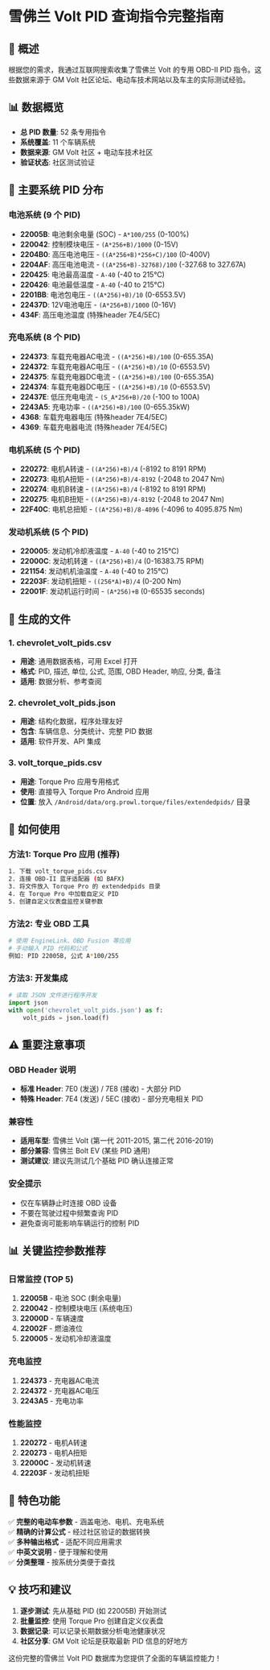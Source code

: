 # 雪佛兰 Volt PID 查询指令完整指南

## 🚗 概述

根据您的需求，我通过互联网搜索收集了雪佛兰 Volt 的专用 OBD-II PID 指令。这些数据来源于 GM Volt 社区论坛、电动车技术网站以及车主的实际测试经验。

## 📊 数据概览

- **总 PID 数量**: 52 条专用指令
- **系统覆盖**: 11 个车辆系统
- **数据来源**: GM Volt 社区 + 电动车技术社区
- **验证状态**: 社区测试验证

## 🔋 主要系统 PID 分布

### 电池系统 (9 个 PID)
- **22005B**: 电池剩余电量 (SOC) - `A*100/255` (0-100%)
- **220042**: 控制模块电压 - `(A*256+B)/1000` (0-15V)
- **2204B0**: 高压电池电压 - `((A*256+B)*256+C)/100` (0-400V)
- **2204AF**: 高压电池电流 - `((A*256+B)-32768)/100` (-327.68 to 327.67A)
- **220425**: 电池最高温度 - `A-40` (-40 to 215°C)
- **220426**: 电池最低温度 - `A-40` (-40 to 215°C)
- **2201BB**: 电池包电压 - `((A*256)+B)/10` (0-6553.5V)
- **22437D**: 12V电池电压 - `(A*256+B)/1000` (0-16V)
- **434F**: 高压电池温度 (特殊header 7E4/5EC)

### 充电系统 (8 个 PID)
- **224373**: 车载充电器AC电流 - `((A*256)+B)/100` (0-655.35A)
- **224372**: 车载充电器AC电压 - `((A*256)+B)/10` (0-6553.5V)
- **224375**: 车载充电器DC电流 - `((A*256)+B)/100` (0-655.35A)
- **224374**: 车载充电器DC电压 - `((A*256)+B)/10` (0-6553.5V)
- **22437E**: 低压充电电流 - `(S_A*256+B)/20` (-100 to 100A)
- **2243A5**: 充电功率 - `((A*256)+B)/100` (0-655.35kW)
- **4368**: 车载充电器电压 (特殊header 7E4/5EC)
- **4369**: 车载充电器电流 (特殊header 7E4/5EC)

### 电机系统 (5 个 PID)
- **220272**: 电机A转速 - `((A*256)+B)/4` (-8192 to 8191 RPM)
- **220273**: 电机A扭矩 - `((A*256)+B)/4-8192` (-2048 to 2047 Nm)
- **220274**: 电机B转速 - `((A*256)+B)/4` (-8192 to 8191 RPM)
- **220275**: 电机B扭矩 - `((A*256)+B)/4-8192` (-2048 to 2047 Nm)
- **22F40C**: 电机总扭矩 - `((A*256)+B)/8-4096` (-4096 to 4095.875 Nm)

### 发动机系统 (5 个 PID)
- **220005**: 发动机冷却液温度 - `A-40` (-40 to 215°C)
- **22000C**: 发动机转速 - `((A*256)+B)/4` (0-16383.75 RPM)
- **221154**: 发动机机油温度 - `A-40` (-40 to 215°C)
- **22203F**: 发动机扭矩 - `((256*A)+B)/4` (0-200 Nm)
- **22001F**: 发动机运行时间 - `(A*256)+B` (0-65535 seconds)

## 📁 生成的文件

### 1. chevrolet_volt_pids.csv
- **用途**: 通用数据表格，可用 Excel 打开
- **格式**: PID, 描述, 单位, 公式, 范围, OBD Header, 响应, 分类, 备注
- **适用**: 数据分析、参考查阅

### 2. chevrolet_volt_pids.json
- **用途**: 结构化数据，程序处理友好
- **包含**: 车辆信息、分类统计、完整 PID 数据
- **适用**: 软件开发、API 集成

### 3. volt_torque_pids.csv
- **用途**: Torque Pro 应用专用格式
- **使用**: 直接导入 Torque Pro Android 应用
- **位置**: 放入 `/Android/data/org.prowl.torque/files/extendedpids/` 目录

## 🔧 如何使用

### 方法1: Torque Pro 应用 (推荐)
```bash
1. 下载 volt_torque_pids.csv
2. 连接 OBD-II 蓝牙适配器 (如 BAFX)
3. 将文件放入 Torque Pro 的 extendedpids 目录
4. 在 Torque Pro 中加载自定义 PID
5. 创建自定义仪表盘监控关键参数
```

### 方法2: 专业 OBD 工具
```bash
# 使用 EngineLink、OBD Fusion 等应用
# 手动输入 PID 代码和公式
例如: PID 22005B, 公式 A*100/255
```

### 方法3: 开发集成
```python
# 读取 JSON 文件进行程序开发
import json
with open('chevrolet_volt_pids.json') as f:
    volt_pids = json.load(f)
```

## ⚠️ 重要注意事项

### OBD Header 说明
- **标准 Header**: 7E0 (发送) / 7E8 (接收) - 大部分 PID
- **特殊 Header**: 7E4 (发送) / 5EC (接收) - 部分充电相关 PID

### 兼容性
- **适用车型**: 雪佛兰 Volt (第一代 2011-2015, 第二代 2016-2019)
- **部分兼容**: 雪佛兰 Bolt EV (某些 PID 通用)
- **测试建议**: 建议先测试几个基础 PID 确认连接正常

### 安全提示
- 仅在车辆静止时连接 OBD 设备
- 不要在驾驶过程中频繁查询 PID
- 避免查询可能影响车辆运行的控制 PID

## 📊 关键监控参数推荐

### 日常监控 (TOP 5)
1. **22005B** - 电池 SOC (剩余电量)
2. **220042** - 控制模块电压 (系统电压)
3. **22000D** - 车辆速度
4. **22002F** - 燃油液位
5. **220005** - 发动机冷却液温度

### 充电监控
1. **224373** - 充电器AC电流
2. **224372** - 充电器AC电压
3. **2243A5** - 充电功率

### 性能监控
1. **220272** - 电机A转速
2. **220273** - 电机A扭矩
3. **22000C** - 发动机转速
4. **22203F** - 发动机扭矩

## 🌟 特色功能

✅ **完整的电动车参数** - 涵盖电池、电机、充电系统  
✅ **精确的计算公式** - 经过社区验证的数据转换  
✅ **多种输出格式** - 适配不同应用需求  
✅ **中英文说明** - 便于理解和使用  
✅ **分类整理** - 按系统分类便于查找  

## 💡 技巧和建议

1. **逐步测试**: 先从基础 PID (如 22005B) 开始测试
2. **批量监控**: 使用 Torque Pro 创建自定义仪表盘
3. **数据记录**: 可以记录长期数据分析电池健康状况
4. **社区分享**: GM Volt 论坛是获取最新 PID 信息的好地方

这份完整的雪佛兰 Volt PID 数据库为您提供了全面的车辆监控能力！